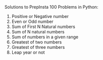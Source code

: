 Solutions to PrepInsta 100 Problems in Python:
1. Positive or Negative number
2. Even or Odd number
3. Sum of First N Natural numbers
4. Sum of N natural numbers
5. Sum of numbers in a given range
6. Greatest of two numbers
7. Greatest of three numbers
8. Leap year or not